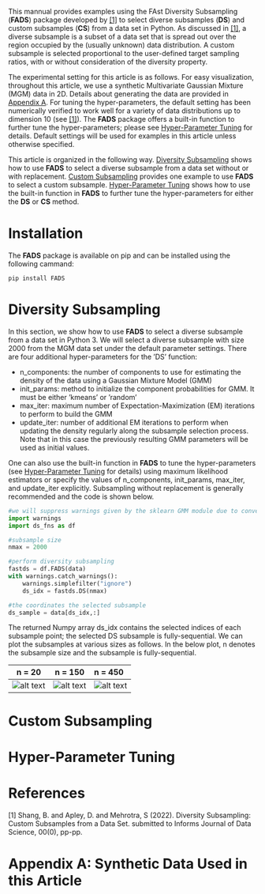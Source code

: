 
This mannual provides examples using the FAst Diversity Subsampling (**FADS**) package developed by [[1]](#1) to select diverse subsamples (**DS**) and custom subsamples (**CS**) from a data set in Python. As discussed in [[1]](#1), a diverse subsample is a subset of a data set that is spread out over the region occupied by the (usually unknown) data distribution. A custom subsample is selected proportional to the user-defined target sampling ratios, with or without consideration of the diversity property.

The experimental setting for this article is as follows. For easy visualization, throughout this article, we use a synthetic Multivariate Gaussian Mixture (MGM) data in 2D. Details about generating the data are provided in [Appendix A](#appendix-A:-synthetic-data-used-in-this-article). For tuning the hyper-parameters, the default setting has been numerically verified to work well for a variety of data distributions up to dimension 10 (see [[1]](#1)). The **FADS** package offers a built-in function to further tune the hyper-parameters; please see [Hyper-Parameter Tuning](#hyper-parameter-tuning) for details. Default settings will be used for examples in this article unless otherwise specified.

This article is organized in the following way. [Diversity Subsampling](#diversity-subsampling) shows how to use **FADS** to select a diverse subsample from a data set without or with replacement. [Custom Subsampling](#custom-subsampling) provides one example to use **FADS** to select a custom subsample. [Hyper-Parameter Tuning](#hyper-parameter-tuning) shows how to use the built-in function in **FADS** to further tune the hyper-parameters for either the **DS** or **CS** method.

# Installation 
The **FADS** package is available on pip and can be installed using the following cammand:
```console
pip install FADS
```


# Diversity Subsampling 

In this section, we show how to use **FADS** to select a diverse subsample from a data set in Python 3. We will select a diverse subsample with size 2000 from the MGM data set under the default parameter settings. There are four additional hyper-parameters for the ’DS’ function: 
- n_components: the number of components to use for estimating the density of the data using a Gaussian Mixture Model (GMM)
- init_params: method to initialize the component probabilities for GMM. It must be either ’kmeans’ or ’random’
- max_iter: maximum number of Expectation-Maximization (EM) iterations to perform to build the GMM
- update_iter: number of additional EM iterations to perform when updating the density regularly along the subsample
selection process. Note that in this case the previously resulting GMM parameters will be used as initial values.

One can also use the built-in function in **FADS** to tune the hyper-parameters (see [Hyper-Parameter Tuning](#hyper-parameter-tuning) for details) using maximum likelihood estimators or specify the values of n_components, init_params, max_iter, and update_iter explicitly. Subsampling without replacement is generally recommended and the code is shown below.

```python
#we will suppress warnings given by the sklearn GMM module due to convergence issues
import warnings
import ds_fns as df

#subsample size
nmax = 2000

#perform diversity subsampling
fastds = df.FADS(data)
with warnings.catch_warnings():
    warnings.simplefilter("ignore")
    ds_idx = fastds.DS(nmax)

#the coordinates the selected subsample
ds_sample = data[ds_idx,:]
```

The returned Numpy array ds_idx contains the selected indices of each subsample point; the selected DS subsample is fully-sequential. We can plot the subsamples at various sizes as follows. In the below plot, n denotes the subsample size and the subsample is fully-sequential. 

n = 20            |  n = 150 |n = 450
:-------------------------:|:-------------------------:|:-------------------------
  ![alt text](https://github.com/boyangshang/FADS/blob/main/Graphs4Readme/sea-subsample/2D_gmm_n_150_DS_norep_subsample.jpg?raw=true) |  ![alt text](https://github.com/boyangshang/FADS/blob/main/Graphs4Readme/sea-subsample/2D_gmm_n_150_DS_norep_subsample.jpg?raw=true) | ![alt text](https://github.com/boyangshang/FADS/blob/main/Graphs4Readme/sea-subsample/2D_gmm_n_450_DS_norep_subsample.jpg?raw=true)

# Custom Subsampling

# Hyper-Parameter Tuning

# References
<a id="1">[1]</a> 
Shang, B. and Apley, D. and Mehrotra, S (2022). 
Diversity Subsampling: Custom Subsamples from a Data Set. 
submitted to Informs Journal of Data Science, 00(0), pp-pp.

# Appendix A: Synthetic Data Used in this Article

